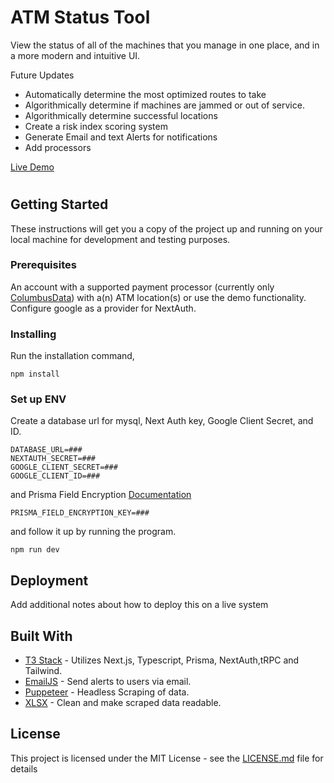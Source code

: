 # ATM Status Tool

View the status of all of the machines that you manage in one place, and in a more modern and intuitive UI.

Future Updates

- Automatically determine the most optimized routes to take
- Algorithmically determine if machines are jammed or out of service.
- Algorithmically determine successful locations
- Create a risk index scoring system
- Generate Email and text Alerts for notifications
- Add processors

[Live Demo](https://columbusdata.net)

#

## Getting Started

These instructions will get you a copy of the project up and running on your local machine for development and testing purposes.

### Prerequisites

An account with a supported payment processor (currently only [ColumbusData](https://columbusdata.net/)) with a(n) ATM location(s) or use the demo functionality. Configure google as a provider for NextAuth.

### Installing

Run the installation command,

```
npm install
```

### Set up ENV

Create a database url for mysql, Next Auth key, Google Client Secret, and ID.

```
DATABASE_URL=###
NEXTAUTH_SECRET=###
GOOGLE_CLIENT_SECRET=###
GOOGLE_CLIENT_ID=###
```

and Prisma Field Encryption [Documentation](https://www.npmjs.com/package/prisma-field-encryption)

```
PRISMA_FIELD_ENCRYPTION_KEY=###
```

and follow it up by running the program.

```
npm run dev
```

## Deployment

Add additional notes about how to deploy this on a live system

## Built With

- [T3 Stack](https://create.t3.gg/) - Utilizes Next.js, Typescript, Prisma, NextAuth,tRPC and Tailwind.
- [EmailJS](https://www.emailjs.com/) - Send alerts to users via email.
- [Puppeteer](https://pptr.dev/) - Headless Scraping of data.
- [XLSX](https://maven.apache.org/) - Clean and make scraped data readable.

## License

This project is licensed under the MIT License - see the [LICENSE.md](LICENSE.md) file for details
